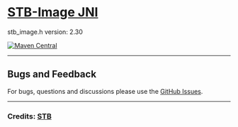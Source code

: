 # [STB-Image JNI](https://github.com/generaloss/freetype-jni)

stb_image.h version: 2.30

[![Maven Central](https://img.shields.io/maven-central/v/io.github.generaloss/stb-image-jni.svg)](https://mvnrepository.com/artifact/io.github.generaloss/stb-image-jni)

---

## Bugs and Feedback
For bugs, questions and discussions please use the [GitHub Issues](https://github.com/generaloss/stb-image-jni/issues).

---

### Credits: [STB](https://github.com/nothings/stb.git)